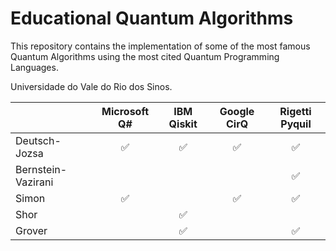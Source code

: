 # Educational Quantum Algorithms

This repository contains the implementation of some of the most famous Quantum Algorithms using the most cited Quantum Programming Languages.


Universidade do Vale do Rio dos Sinos.



|                     |  Microsoft Q#  |  IBM Qiskit    |  Google CirQ   |  Rigetti Pyquil|
| ------------------- | :------------: | :------------: | :------------: | :------------: |
|  Deutsch-Jozsa      |      ✅       |      ✅       |      ✅      |      ✅        |
|  Bernstein-Vazirani |  			   |                |                |      ✅       |
|  Simon              |      ✅       |                |      ✅      |       ✅        |
|  Shor               |  			   |      ✅       |                |                |
|  Grover             |  			   |      ✅       |                |      ✅       | 
